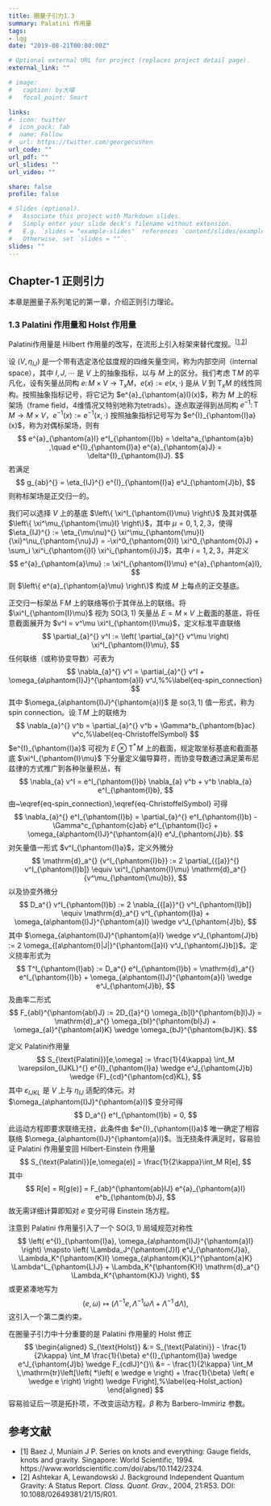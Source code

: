 ```yaml
---
title: 圈量子引力1.3
summary: Palatini 作用量
tags:
- lqg
date: "2019-08-21T00:00:00Z"

# Optional external URL for project (replaces project detail page).
external_link: ""

# image:
#   caption: by大喵
#   focal_point: Smart

links:
#- icon: twitter
#  icon_pack: fab
#  name: Follow
#  url: https://twitter.com/georgecushen
url_code: ""
url_pdf: ""
url_slides: ""
url_video: ""

share: false
profile: false

# Slides (optional).
#   Associate this project with Markdown slides.
#   Simply enter your slide deck's filename without extension.
#   E.g. `slides = "example-slides"` references `content/slides/example-slides.md`.
#   Otherwise, set `slides = ""`.
slides: ""
---
```


## Chapter-1 正则引力

本章是圈量子系列笔记的第一章，介绍正则引力理论。

### 1.3 Palatini 作用量和 Holst 作用量

Palatini作用量是 Hilbert 作用量的改写，在流形上引入标架来替代度规。<sup>[[1](#ref-Baez1994),[2](#ref-Ashtekar2004)]</sup>

设 $\left( V, \eta_{IJ}^{} \right)$ 是一个带有选定洛伦兹度规的四维矢量空间，称为内部空间（internal space），其中 $I,J,\cdots$ 是 $V$ 上的抽象指标，以与 $M$ 上的区分。我们考虑 $\mathrm{T}\!{M}$ 的平凡化，设有矢量丛同构 $e \colon M \times V \rightarrow \mathrm{T}_{x}{M}$，$e(x) := e(x,\cdot)$ 是从 $V$ 到 $\mathrm{T}_{x}{M}$ 的线性同构。按照抽象指标记号，将它记为 $e^{a}_{\phantom{a}I}(x)$，称为 $M$ 上的标架场（frame field，4维情况又特别地称为tetrads）。逐点取逆得到丛同构 $e^{-1} \colon \mathrm{T}\!{M} \rightarrow M \times V$，$e^{-1}(x) := e^{-1}(x,\cdot)$ 按照抽象指标记号写为 $e^{I}_{\phantom{I}a}(x)$，称为对偶标架场，则有
$$
e^{a}_{\phantom{a}I} e^I_{\phantom{I}b} = \delta^a_{\phantom{a}b} ,\quad e^{I}_{\phantom{I}a} e^{a}_{\phantom{a}J} = \delta^{I}_{\phantom{I}J}.
$$
若满足
$$
g_{ab}^{} = \eta_{IJ}^{} e^{I}_{\phantom{I}a} e^J_{\phantom{J}b},
$$
则称标架场是正交归一的。

我们可以选择 $V$ 上的基底 $\left\{ \xi^I_{\phantom{I}\mu} \right\}$ 及其对偶基 $\left\{ \xi^\mu_{\phantom{\mu}I} \right\}$，其中 $\mu=0,1,2,3$，使得 $\eta_{IJ}^{} := \eta_{\mu\nu}^{} \xi^\mu_{\phantom{\mu}I} {\xi}^\nu_{\phantom{\nu}J} = -\xi^0_{\phantom{0}I} \xi^0_{\phantom{0}J} + \sum_i \xi^i_{\phantom{i}I} \xi^i_{\phantom{i}J}$，其中 $i=1,2,3$，并定义
$$
e^{a}_{\phantom{a}\mu} := \xi^I_{\phantom{I}\mu} e^{a}_{\phantom{a}I},
$$
则 $\left\{ e^{a}_{\phantom{a}\mu} \right\}$ 构成 $M$ 上每点的正交基底。

正交归一标架丛 $\mathrm{F}\!{M}$ 上的联络等价于其伴丛上的联络。将 $\xi^I_{\phantom{I}\mu}$ 视为 $\mathrm{SO}(3,1)$ 矢量丛 $E = M \times V$ 上截面的基底，将任意截面展开为 $v^I = v^\mu \xi^I_{\phantom{I}\mu}$，定义标准平直联络
$$
\partial_{a}^{} v^I := \left( \partial_{a}^{} v^\mu \right) \xi^I_{\phantom{I}\mu},
$$
任何联络（或称协变导数）可表为
$$
\nabla_{a}^{} v^I = \partial_{a}^{} v^I + \omega_{a\phantom{I}J}^{\phantom{a}I} v^J,%%\label{eq-spin_connection}
$$
其中 $\omega_{a\phantom{I}J}^{\phantom{a}I}$ 是 $\mathrm{so}(3,1)$ 值一形式，称为 spin connection。设 $\mathrm{T}\!{M}$ 上的联络为
$$
\nabla_{a}^{} v^b = \partial_{a}^{} v^b + \Gamma^b_{\phantom{b}ac} v^c,%\label{eq-ChristoffelSymbol}
$$
$e^{I}_{\phantom{I}a}$ 可视为 $E \otimes \mathrm{T}^*\!{M}$ 上的截面，规定取坐标基底和截面基底 $\xi^I_{\phantom{I}\mu}$ 下分量定义偏导算符，而协变导数通过满足莱布尼兹律的方式推广到各种张量积丛，有
$$
\nabla_{a} v^I = e^I_{\phantom{I}b} \nabla_{a} v^b + v^b \nabla_{a} e^I_{\phantom{I}b},
$$
由~\eqref{eq-spin_connection},\eqref{eq-ChristoffelSymbol} 可得
$$
\nabla_{a}^{} e^I_{\phantom{I}b} = \partial_{a}^{} e^I_{\phantom{I}b} - \Gamma^c_{\phantom{c}ab} e^I_{\phantom{I}c} + \omega_{a\phantom{I}J}^{\phantom{a}I} e^J_{\phantom{J}b}.
$$
对矢量值一形式 $v^I_{\phantom{I}a}$，定义外微分
$$
\mathrm{d}_a^{} {v^I_{\phantom{I}b}} := 2 \partial_{{[a}}^{} v^I_{\phantom{I}b]} \equiv \xi^I_{\phantom{I}\mu} \mathrm{d}_a^{} {v^\mu_{\phantom{\mu}b}},
$$
以及协变外微分
$$
D_a^{} v^I_{\phantom{I}b} := 2 \nabla_{{[a}}^{} v^I_{\phantom{I}b]} \equiv \mathrm{d}_a^{} v^I_{\phantom{I}a} + \omega_{a\phantom{I}J}^{\phantom{a}I} \wedge v^J_{\phantom{J}b},
$$
其中 $\omega_{a\phantom{I}J}^{\phantom{a}I} \wedge v^J_{\phantom{J}b} := 2 \omega_{[a\phantom{I}|J|}^{\phantom{[a}I} v^J_{\phantom{J}b]}$。定义挠率形式为
$$
T^I_{\phantom{I}ab} := D_a^{} e^I_{\phantom{I}b} = \mathrm{d}_a^{} e^I_{\phantom{I}b} + \omega_{a\phantom{I}J}^{\phantom{a}I} \wedge e^J_{\phantom{J}b},
$$
及曲率二形式
$$
F_{abI}^{\phantom{abI}J} := 2D_{[a}^{} \omega_{b]I}^{\phantom{b]I}J} = \mathrm{d}_a^{} \omega_{bI}^{\phantom{bI}J} + \omega_{aI}^{\phantom{aI}K} \wedge \omega_{bJ}^{\phantom{bJ}K}.
$$

定义 Palatini作用量
$$
S_{\text{Palatini}}[e,\omega] := \frac{1}{4\kappa} \int_M \varepsilon_{IJKL}^{} e^{I}_{\phantom{I}a} \wedge e^J_{\phantom{J}b} \wedge {F}_{cd}^{\phantom{cd}KL},
$$
其中 $\varepsilon_{IJKL}^{}$ 是 $V$ 上与 $\eta_{IJ}^{}$ 适配的体元。对 $\omega_{a\phantom{I}J}^{\phantom{a}I}$ 变分可得
$$
D_a^{} e^I_{\phantom{I}b} = 0,
$$
此运动方程即要求联络无挠，此条件由 $e^{I}_{\phantom{I}a}$ 唯一确定了相容联络 $\omega_{a\phantom{I}J}^{\phantom{a}I}$。当无挠条件满足时，容易验证 Palatini 作用量变回 Hilbert-Einstein 作用量
$$
S_{\text{Palatini}}[e,\omega(e)] = \frac{1}{2\kappa}\int_M R[e],
$$
其中
$$
R[e] = R[g(e)] = F_{ab}^{\phantom{ab}IJ} e^{a}_{\phantom{a}I} e^b_{\phantom{b}J},
$$
故无需详细计算即知对 $e$ 变分可得 Einstein 场方程。

注意到 Palatini 作用量引入了一个 $\mathrm{SO}(3,1)$ 局域规范对称性
$$
\left( e^{I}_{\phantom{I}a}, \omega_{a\phantom{I}J}^{\phantom{a}I} \right) \mapsto \left( \Lambda_J^{\phantom{J}I} e^J_{\phantom{J}a}, \Lambda_K^{\phantom{K}I} \omega_{a\phantom{K}L}^{\phantom{a}K} \Lambda^L_{\phantom{L}J} + \Lambda_K^{\phantom{K}I} \mathrm{d}_a^{} \Lambda_K^{\phantom{K}J} \right),
$$
或更紧凑地写为
$$
(e,\omega) \mapsto \left( \Lambda^{-1} e, \Lambda^{-1} \omega \Lambda + \Lambda^{-1} \,\mathrm{d}{\Lambda} \right),
$$
这引入一个第二类约束。

在圈量子引力中十分重要的是 Palatini 作用量的 Holst 修正
$$
\begin{aligned}
S_{\text{Holst}} &:= S_{\text{Palatini}} - \frac{1}{2\kappa} \int_M \frac{1}{\beta} e^{I}_{\phantom{I}a} \wedge e^J_{\phantom{J}b} \wedge F_{cdIJ}^{}\\
&= - \frac{1}{2\kappa} \int_M \,\mathrm{tr}\left[\left( *\left( e \wedge e \right) + \frac{1}{\beta} \left( e \wedge e \right) \right) \wedge F\right],%\label{eq-Holst_action}
\end{aligned}
$$
容易验证后一项是拓扑项，不改变运动方程。$\beta$ 称为 Barbero-Immiriz 参数。

## 参考文献

- <div id="ref-Baez1994">[1] Baez J, Muniain J P. Series on knots and everything: Gauge fields, knots and gravity. Singapore: World Scientific, 1994. <a url="https://www.worldscientific.com/doi/abs/10.1142/2324">https://www.worldscientific.com/doi/abs/10.1142/2324</a>.</div>
- <div id="ref-Ashtekar2004">[2] Ashtekar A, Lewandowski J. Background Independent Quantum Gravity: A Status Report. <i>Class. Quant. Grav.</i>, 2004, 21:R53. DOI: <a url="http://doi.org/10.1088/0264­9381/21/15/R01">10.1088/0264­9381/21/15/R01</a>.</div>
